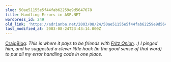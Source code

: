 ```yaml
---
slug: 50ae51155e5f44fab62259e9d5647678
title: Handling Errors in ASP.NET
wordpress_id: 249
old_link: 'https://adrianba.net/2003/08/24/50ae51155e5f44fab62259e9d5647678/'
last_modified_at: 2003-08-24T23:43:14.000Z
---
```


[
CraigBlog](http://staff.develop.com/candera/weblog2/permalink.aspx/60cb3dc2-fe67-4f88-9771-eeaebe507795): _This is where it pays to be friends with
[Fritz Onion](http://staff.develop.com/onion/). :) I
pinged him, and he suggested a clever little hack (in the good
sense of that word) to put all my error handling code in one
place._
